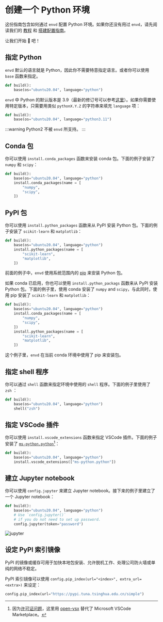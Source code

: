 # 创建一个 Python 环境

这份指南包含如何通过 `envd` 配置 Python 环境。如果你还没有用过 `envd`，请先阅读我们的 [教程](/guide/getting-started) 和 [搭建配置指南](/guide/build-envd)。


让我们开始 🐍 吧！

## 指定 Python

`envd` 默认的语言就是 Python，因此你不需要特意指定语言。或者你可以使用 `base` 函数来指定。

<custom-title title="build.envd">

```python
def build():
    base(os="ubuntu20.04", language="python")
```

</custom-title>

`envd` 中 Python 的默认版本是 3.9（最新的修订号可以参考[这里](https://anaconda.org/anaconda/python/files)）。如果你需要使用特定版本，只需要用类似 `pythonX.Y.Z` 的字符串来填充 `language` 项：

<custom-title title="build.envd">

```python
def build():
    base(os="ubuntu20.04", language="python3.11")
```

</custom-title>

:::warning
Python2 不被 `envd` 所支持。
:::

## Conda 包

你可以使用 `install.conda_packages` 函数来安装 conda 包。下面的例子安装了 `numpy` 和 `scipy`：

<custom-title title="build.envd">

```python 
def build():
    base(os="ubuntu20.04", language="python")
    install.conda_packages(name = [
        "numpy",
        "scipy",
    ])
```
</custom-title>

## PyPI 包

你可以使用 `install.python_packages` 函数来从 PyPI 安装 Python 包。下面的例子安装了 `scikit-learn` 和 `matplotlib`：

<custom-title title="build.envd">

```python 
def build():
    base(os="ubuntu20.04", language="python")
    install.python_packages(name = [
        "scikit-learn",
        "matplotlib",
    ])
```

</custom-title>

前面的例子中，`envd` 使用系统范围内的 [pip](https://pip.pypa.io/) 来安装 Python 包。

如果 conda 已启用，你也可以使用  `install.python_packags` 函数来从 PyPI 安装 Python 包。下面的例子里，使用 conda 安装了 `numpy` and `scipy`，与此同时，使用 pip 安装了 `scikit-learn` 和 `matplotlib`：

<custom-title title="build.envd">

```python 
def build():
    base(os="ubuntu20.04", language="python")
    install.conda_packages(name = [
        "numpy",
        "scipy",
    ])
    install.python_packages(name = [
        "scikit-learn",
        "matplotlib",
    ])
```

</custom-title>

这个例子里，`envd` 在当前 conda 环境中使用了 pip 来安装包。

## 指定 shell 程序

你可以通过 `shell` 函数来指定环境中使用的 `shell` 程序。下面的例子里使用了 `zsh` ：

<custom-title title="build.envd">

```python 
def build():
    base(os="ubuntu20.04", language="python")
    shell("zsh")
```
</custom-title>

## 指定 VSCode 插件

你可以使用 `install.vscode_extensions` 函数来指定 VSCode 插件。下面的例子安装了 [`ms-python.python`](https://open-vsx.org/extension/ms-python/python)[^1]：

<custom-title title="build.envd">

```python 
def build():
    base(os="ubuntu20.04", language="python")
    install.vscode_extensions(["ms-python.python"])
```
</custom-title>

[^1]: 因为[许可证问题](https://github.com/tensorchord/envd/issues/160)，这里用 [open-vsx](https://open-vsx.org/) 替代了 Microsoft VSCode Marketplace。

## 建立 Jupyter notebook

你可以使用 `config.jupyter` 来建立 Jupyter notebook。接下来的例子里建立了一个 Jupyter notebook：

<custom-title title="build.envd">

```python 
def build():
    base(os="ubuntu20.04", language="python")
    # Use `config.jupyter()` 
    # if you do not need to set up password.
    config.jupyter(token="password")
```

</custom-title>

![jupyter](/guide/assets/jupyter.png)

## 设定 PyPI 索引镜像

PyPI 的镜像或缓存可用于加快本地包安装、允许脱机工作、处理公司防火墙或单纯的网络不稳定。

PyPI 索引镜像可以使用 `config.pip_index(url="<index>", extra_url=<extra>)` 来设定：

<custom-title title="pip index mirror">

```python
config.pip_index(url="https://pypi.tuna.tsinghua.edu.cn/simple")
```

</custom-title>
